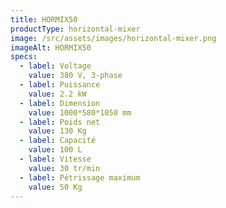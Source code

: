```yaml
---
title: HORMIX50
productType: horizontal-mixer
image: /src/assets/images/horizontal-mixer.png
imageAlt: HORMIX50
specs:
  - label: Voltage
    value: 380 V, 3-phase
  - label: Puissance
    value: 2.2 kW
  - label: Dimension
    value: 1000*580*1050 mm
  - label: Poids net
    value: 130 Kg
  - label: Capacité
    value: 100 L
  - label: Vitesse
    value: 30 tr/min
  - label: Pétrissage maximum
    value: 50 Kg
---
```


